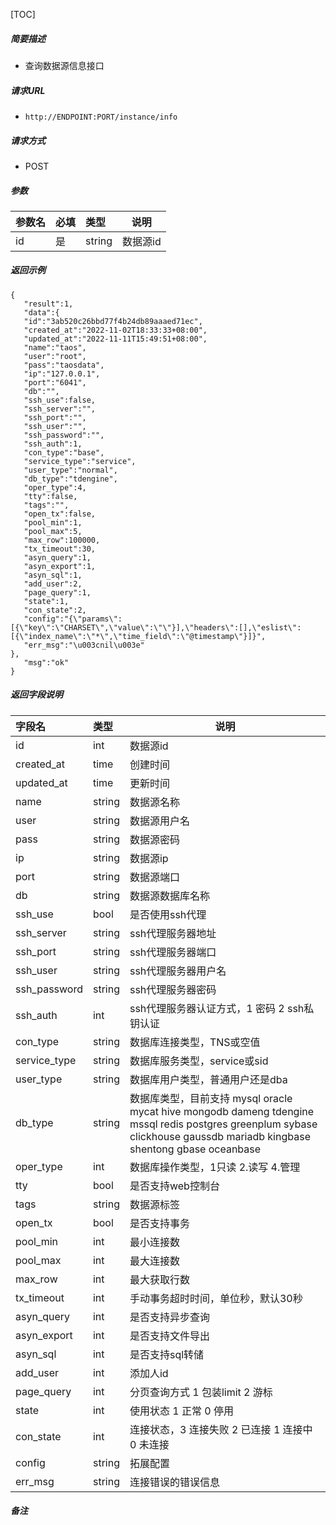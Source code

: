 [TOC]

##### 简要描述

- 查询数据源信息接口

##### 请求URL

- ` http://ENDPOINT:PORT/instance/info `

##### 请求方式

- POST

##### 参数

| 参数名 | 必填  | 类型     | 说明   |
|:----|:----|:-------|------|
| id  | 是   | string | 数据源id |

##### 返回示例

``` 
{
   "result":1,
   "data":{
   "id":"3ab520c26bbd77f4b24db89aaaed71ec",
   "created_at":"2022-11-02T18:33:33+08:00",
   "updated_at":"2022-11-11T15:49:51+08:00",
   "name":"taos",
   "user":"root",
   "pass":"taosdata",
   "ip":"127.0.0.1",
   "port":"6041",
   "db":"",
   "ssh_use":false,
   "ssh_server":"",
   "ssh_port":"",
   "ssh_user":"",
   "ssh_password":"",
   "ssh_auth":1,
   "con_type":"base",
   "service_type":"service",
   "user_type":"normal",
   "db_type":"tdengine",
   "oper_type":4,
   "tty":false,
   "tags":"",
   "open_tx":false,
   "pool_min":1,
   "pool_max":5,
   "max_row":100000,
   "tx_timeout":30,
   "asyn_query":1,
   "asyn_export":1,
   "asyn_sql":1,
   "add_user":2,
   "page_query":1,
   "state":1,
   "con_state":2,
   "config":"{\"params\":[{\"key\":\"CHARSET\",\"value\":\"\"}],\"headers\":[],\"eslist\":[{\"index_name\":\"*\",\"time_field\":\"@timestamp\"}]}",
   "err_msg":"\u003cnil\u003e"
},
   "msg":"ok"
}
```

##### 返回字段说明

| 字段名          | 类型     | 说明                                                                                                                                                            |
|:-------------|:-------|---------------------------------------------------------------------------------------------------------------------------------------------------------------|
| id           | int    | 数据源id                                                                                                                                                         |
| created_at   | time   | 创建时间                                                                                                                                                          |
| updated_at   | time   | 更新时间                                                                                                                                                          |
| name         | string | 数据源名称                                                                                                                                                         |
| user         | string | 数据源用户名                                                                                                                                                        |
| pass         | string | 数据源密码                                                                                                                                                         |
| ip           | string | 数据源ip                                                                                                                                                         |
| port         | string | 数据源端口                                                                                                                                                         |
| db           | string | 数据源数据库名称                                                                                                                                                      |
| ssh_use      | bool   | 是否使用ssh代理                                                                                                                                                     |
| ssh_server   | string | ssh代理服务器地址                                                                                                                                                    |
| ssh_port     | string | ssh代理服务器端口                                                                                                                                                    |
| ssh_user     | string | ssh代理服务器用户名                                                                                                                                                   |
| ssh_password | string | ssh代理服务器密码                                                                                                                                                    |
| ssh_auth     | int    | ssh代理服务器认证方式，1 密码 2 ssh私钥认证                                                                                                                                   |
| con_type     | string | 数据库连接类型，TNS或空值                                                                                                                                                |
| service_type | string | 数据库服务类型，service或sid                                                                                                                                           |
| user_type    | string | 数据库用户类型，普通用户还是dba                                                                                                                                             |
| db_type      | string | 数据库类型，目前支持 mysql oracle mycat hive mongodb dameng tdengine mssql redis postgres greenplum sybase clickhouse gaussdb mariadb kingbase shentong gbase oceanbase |
| oper_type    | int    | 数据库操作类型，1只读 2.读写 4.管理                                                                                                                                         |
| tty          | bool   | 是否支持web控制台                                                                                                                                                    |
| tags         | string | 数据源标签                                                                                                                                                         |
| open_tx      | bool   | 是否支持事务                                                                                                                                                        |
| pool_min     | int    | 最小连接数                                                                                                                                                         |
| pool_max     | int    | 最大连接数                                                                                                                                                         |
| max_row      | int    | 最大获取行数                                                                                                                                                        |
| tx_timeout   | int    | 手动事务超时时间，单位秒，默认30秒                                                                                                                                            |
| asyn_query   | int    | 是否支持异步查询                                                                                                                                                      |
| asyn_export  | int    | 是否支持文件导出                                                                                                                                                      |
| asyn_sql     | int    | 是否支持sql转储                                                                                                                                                     |
| add_user     | int    | 添加人id                                                                                                                                                         |
| page_query   | int    | 分页查询方式 1 包装limit 2 游标                                                                                                                                         |
| state        | int    | 使用状态 1 正常 0 停用                                                                                                                                                |
| con_state    | int    | 连接状态，3 连接失败 2 已连接 1 连接中 0 未连接                                                                                                                                 |
| config       | string | 拓展配置                                                                                                                                                          |
| err_msg      | string | 连接错误的错误信息                                                                                                                                                     |

##### 备注
